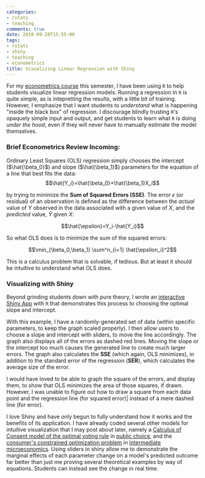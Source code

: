 ```yaml
---
categories:
- rstats
- teaching
comments: true
date: 2018-09-28T15:55:00
tags:
- rstats
- shiny
- teaching 
- econometrics
title: Visualizing Linear Regression with Shiny
---
```


For my [econometrics course](http://ryansafner.com/courses/econ480) this semester, I have been using `R` to help students visualize linear regression models. Running a regression in `R` is quite simple, as is intepretting the results, with a little bit of training. However, I emphasize that I want students to *understand* what is happening "inside the black box" of regression. I discourage blindly trusting  `R`'s opaquely simple input and output, and get students to learn what `R` is doing *under the hood*, even if they will never have to manually estimate the model themselves. 

### Brief Econometrics Review Incoming: 

Ordinary Least Squares (OLS) regression simply chooses the intercept ($\hat{\beta_0}$) and slope ($\hat{\beta_1}$) parameters for the equation of a line that best fits the data:
$$\hat{Y_i}=\hat{\beta_0}+\hat{\beta_1}X_i$$ 

by trying to minimize the **Sum of Squared Errors (SSE)**. The error $\epsilon$ (or residual) of an observation is defined as the difference between the *actual* value of $Y$ observed in the data associated with a given value of $X$, and the *predicted* value, $\hat{Y}$ given $X$: 

$$\hat{\epsilon}=Y_i-\hat{Y_i}$$

So what OLS does is to minimize the sum of the squared errors:

$$\min_{\beta_0,\beta_1} \sum^n_{i=1} \hat{\epsilon_i}^2$$

This is a calculus problem that is solvable, if tedious. But at least it should be intuitive to understand what OLS does. 

### Visualizing with Shiny 

Beyond grinding students down with pure theory, I wrote an [interactive Shiny App](https://ryansafner.shinyapps.io/ols_estimation_by_min_sse/) with `R` that demonstrates this process to choosing the optimal slope and intercept. 

With this example, I have a randomly-generated set of data (within specific parameters, to keep the graph scaled properly). I then allow users to choose a slope and intercept with sliders, to move the line accordingly. The graph also displays all of the errors as dashed red lines. Moving the slope or the intercept too much causes the generated line to create much larger errors. The graph also calculates the **SSE** (which again, OLS minimizes), in addition to the standard error of the regression (**SER**), which calculates the average size of the error. 

I would have loved to be able to graph the square of the errors, and display them, to show that OLS minimizes the area of those squares, if drawn. However, I was unable to figure out how to draw a square from each data point and the regression line (for squared error)| instead of a mere dashed line (for error). 

I love Shiny and have only begun to fully understand how it works and the benefits of its application. I have already coded several other models for intuitive visualization that I may post about later, namely a [Calculus of Consent model of the optimal voting rule](https://ryansafner.shinyapps.io/ccmodel/) in [public choice](https://ryansafner.com/courses/ECON410), and the [consumer's constrained optimization problem](https://ryansafner.shinyapps.io/consumer/) in [intermediate microeconomics](https://ryansafner.com/courses/ECON306). Using sliders in shiny allow me to demonstrate the marginal effects of each parameter change on a model's predicted outcome far better than just me proving several theoretical examples by way of equations. Students can instead see the change in real time. 
